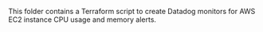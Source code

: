 This folder contains a Terraform script to create Datadog monitors for AWS EC2 instance CPU usage and memory alerts.